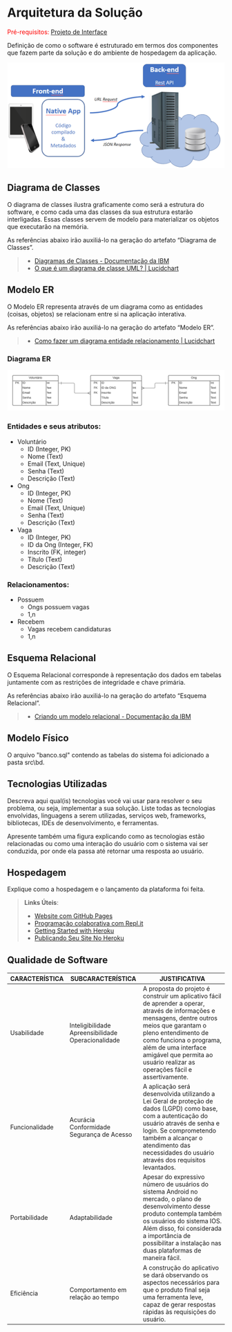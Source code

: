 # Arquitetura da Solução

<span style="color:red">Pré-requisitos: <a href="3-Projeto de Interface.md"> Projeto de Interface</a></span>

Definição de como o software é estruturado em termos dos componentes que fazem parte da solução e do ambiente de hospedagem da aplicação.

![Arquitetura da Solução](img/02-mob-arch.png)

## Diagrama de Classes

O diagrama de classes ilustra graficamente como será a estrutura do software, e como cada uma das classes da sua estrutura estarão interligadas. Essas classes servem de modelo para materializar os objetos que executarão na memória.

As referências abaixo irão auxiliá-lo na geração do artefato “Diagrama de Classes”.

> - [Diagramas de Classes - Documentação da IBM](https://www.ibm.com/docs/pt-br/rational-soft-arch/9.6.1?topic=diagrams-class)
> - [O que é um diagrama de classe UML? | Lucidchart](https://www.lucidchart.com/pages/pt/o-que-e-diagrama-de-classe-uml)

## Modelo ER

O Modelo ER representa através de um diagrama como as entidades (coisas, objetos) se relacionam entre si na aplicação interativa.

As referências abaixo irão auxiliá-lo na geração do artefato “Modelo ER”.

> - [Como fazer um diagrama entidade relacionamento | Lucidchart](https://www.lucidchart.com/pages/pt/como-fazer-um-diagrama-entidade-relacionamento)

### Diagrama ER

![Diagrama Entidade Relacional v1](img/DER%20v1.png)

### Entidades e seus atributos:
- Voluntário
    - ID (Integer, PK)
    - Nome (Text)
    - Email (Text, Unique)
    - Senha (Text)
    - Descrição (Text)
- Ong
    - ID (Integer, PK)
    - Nome (Text)
    - Email (Text, Unique)
    - Senha (Text)
    - Descrição (Text)
- Vaga
    - ID (Integer, PK)
    - ID da Ong (Integer, FK)
    - Inscrito (FK, integer)
    - Título (Text)
    - Descrição (Text)

### Relacionamentos:
- Possuem
    - Ongs possuem vagas
    - 1,n
- Recebem
    - Vagas recebem candidaturas
    - 1,n



## Esquema Relacional

O Esquema Relacional corresponde à representação dos dados em tabelas juntamente com as restrições de integridade e chave primária.
 
As referências abaixo irão auxiliá-lo na geração do artefato “Esquema Relacional”.

> - [Criando um modelo relacional - Documentação da IBM](https://www.ibm.com/docs/pt-br/cognos-analytics/10.2.2?topic=designer-creating-relational-model)

## Modelo Físico

O arquivo "banco.sql" contendo as tabelas do sistema foi adicionado a pasta src\bd.

## Tecnologias Utilizadas

Descreva aqui qual(is) tecnologias você vai usar para resolver o seu problema, ou seja, implementar a sua solução. Liste todas as tecnologias envolvidas, linguagens a serem utilizadas, serviços web, frameworks, bibliotecas, IDEs de desenvolvimento, e ferramentas.

Apresente também uma figura explicando como as tecnologias estão relacionadas ou como uma interação do usuário com o sistema vai ser conduzida, por onde ela passa até retornar uma resposta ao usuário.

## Hospedagem

Explique como a hospedagem e o lançamento da plataforma foi feita.

> **Links Úteis**:
>
> - [Website com GitHub Pages](https://pages.github.com/)
> - [Programação colaborativa com Repl.it](https://repl.it/)
> - [Getting Started with Heroku](https://devcenter.heroku.com/start)
> - [Publicando Seu Site No Heroku](http://pythonclub.com.br/publicando-seu-hello-world-no-heroku.html)

## Qualidade de Software

**CARACTERÍSTICA**|**SUBCARACTERÍSTICA**|**JUSTIFICATIVA**|
--------------|-----------------|-------------|
Usabilidade|Inteligibilidade <br> Apreensibilidade <br> Operacionalidade |A proposta do projeto é construir um aplicativo fácil de aprender a operar, através de informações e mensagens, dentre outros meios que garantam o pleno entendimento de como funciona o programa, além de uma interface amigável que permita ao usuário realizar as operações fácil e assertivamente.|
Funcionalidade| Acurácia <br>Conformidade <br>Segurança de Acesso|A aplicação será desenvolvida utilizando a Lei Geral de proteção de dados (LGPD) como base, com a autenticação do usuário através de senha e login. Se comprometendo também a alcançar o atendimento das necessidades do usuário através dos requisitos levantados.|
Portabilidade| Adaptabilidade |Apesar do expressivo número de usuários do sistema Android no mercado, o plano de desenvolvimento desse produto contempla também os usuários do sistema IOS. Além disso, foi considerada a importância de possibilitar a instalação nas duas plataformas de maneira fácil.|
Eficiência| Comportamento em relação ao tempo | A construção do aplicativo se dará observando os aspectos necessários para que o produto final seja uma ferramenta leve, capaz de gerar respostas rápidas às requisições do usuário.|
